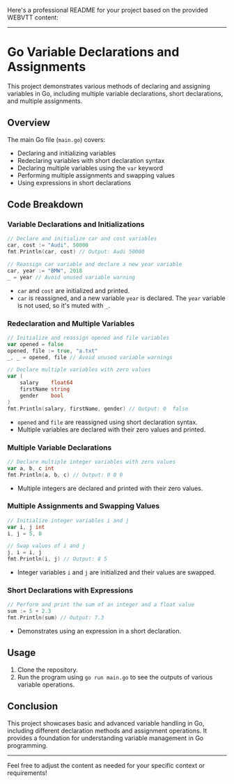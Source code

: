 Here's a professional README for your project based on the provided WEBVTT content:

---

# Go Variable Declarations and Assignments

This project demonstrates various methods of declaring and assigning variables in Go, including multiple variable declarations, short declarations, and multiple assignments.

## Overview

The main Go file (`main.go`) covers:
- Declaring and initializing variables
- Redeclaring variables with short declaration syntax
- Declaring multiple variables using the `var` keyword
- Performing multiple assignments and swapping values
- Using expressions in short declarations

## Code Breakdown

### Variable Declarations and Initializations

```go
// Declare and initialize car and cost variables
car, cost := "Audi", 50000
fmt.Println(car, cost) // Output: Audi 50000

// Reassign car variable and declare a new year variable
car, year := "BMW", 2018
_ = year // Avoid unused variable warning
```

- `car` and `cost` are initialized and printed.
- `car` is reassigned, and a new variable `year` is declared. The `year` variable is not used, so it's muted with `_`.

### Redeclaration and Multiple Variables

```go
// Initialize and reassign opened and file variables
var opened = false
opened, file := true, "a.txt"
_, _ = opened, file // Avoid unused variable warnings

// Declare multiple variables with zero values
var (
    salary    float64
    firstName string
    gender    bool
)
fmt.Println(salary, firstName, gender) // Output: 0  false
```

- `opened` and `file` are reassigned using short declaration syntax.
- Multiple variables are declared with their zero values and printed.

### Multiple Variable Declarations

```go
// Declare multiple integer variables with zero values
var a, b, c int
fmt.Println(a, b, c) // Output: 0 0 0
```

- Multiple integers are declared and printed with their zero values.

### Multiple Assignments and Swapping Values

```go
// Initialize integer variables i and j
var i, j int
i, j = 5, 8

// Swap values of i and j
j, i = i, j
fmt.Println(i, j) // Output: 8 5
```

- Integer variables `i` and `j` are initialized and their values are swapped.

### Short Declarations with Expressions

```go
// Perform and print the sum of an integer and a float value
sum := 5 + 2.3
fmt.Println(sum) // Output: 7.3
```

- Demonstrates using an expression in a short declaration.

## Usage

1. Clone the repository.
2. Run the program using `go run main.go` to see the outputs of various variable operations.

## Conclusion

This project showcases basic and advanced variable handling in Go, including different declaration methods and assignment operations. It provides a foundation for understanding variable management in Go programming.

---

Feel free to adjust the content as needed for your specific context or requirements!